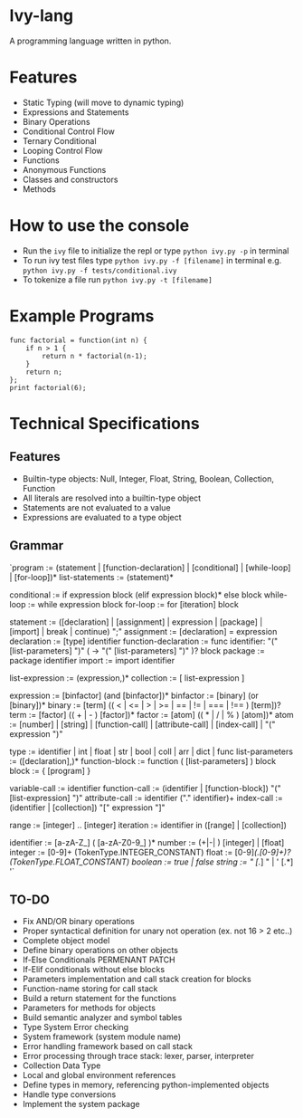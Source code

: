 # Ivy-lang
A programming language written in python.

# Features
* Static Typing (will move to dynamic typing)
* Expressions and Statements
* Binary Operations
* Conditional Control Flow
* Ternary Conditional
* Looping Control Flow
* Functions
* Anonymous Functions
* Classes and constructors
* Methods

# How to use the console
* Run the `ivy` file to initialize the repl or type `python ivy.py -p` in terminal
* To run ivy test files type `python ivy.py -f [filename]` in terminal
e.g. `python ivy.py -f tests/conditional.ivy`
* To tokenize a file run `python ivy.py -t [filename]`

# Example Programs
```
func factorial = function(int n) {
    if n > 1 {
        return n * factorial(n-1);
    }
    return n;
};
print factorial(6);
```

# Technical Specifications
## Features
* Builtin-type objects: Null, Integer, Float, String, Boolean, Collection, Function
* All literals are resolved into a builtin-type object
* Statements are not evaluated to a value
* Expressions are evaluated to a type object

## Grammar
`program := (statement | [function-declaration] | [conditional] | [while-loop] | [for-loop])*
list-statements := (statement)*

conditional := if expression block (elif expression block)* else block
while-loop := while expression block
for-loop := for [iteration] block

statement := ([declaration] | [assignment] | expression | [package] | [import] | break | continue) ";"
assignment := [declaration] = expression
declaration := [type] identifier
function-declaration := func identifier: "(" [list-parameters] ")" ( -> "(" [list-parameters] ")" )? block
package := package identifier
import := import identifier

list-expression := (expression,)*
collection := [ list-expression ]

expression := [binfactor] (and [binfactor])*
binfactor := [binary] (or [binary])*
binary := [term] (( < | <= | > | >= | == | != | === | !== ) [term])?
term := [factor] (( + | - ) [factor])*
factor := [atom] (( * | / | % ) [atom])*
atom := [number] | [string] | [function-call] | [attribute-call] | [index-call] | "(" expression ")"

type := identifier | int | float | str | bool | coll | arr | dict | func
list-parameters := ([declaration],)*
function-block := function ( [list-parameters] ) block
block := { [program] }

variable-call := identifier
function-call := (identifier | [function-block]) "(" [list-expression] ")"
attribute-call := identifier ("." identifier)+
index-call := (identifier | [collection]) "[" expression "]"

range := [integer] .. [integer]
iteration := identifier in ([range] | [collection])

identifier := [a-zA-Z_] ( [a-zA-Z0-9_] )*
number := (+|-| ) [integer] | [float]
integer := [0-9]+ (TokenType.INTEGER_CONSTANT)
float := [0-9]*(.[0-9]+)? (TokenType.FLOAT_CONSTANT)
boolean := true | false
string := " [.*] " | ' [.*] '`

## TO-DO
- Fix AND/OR binary operations
- Proper syntactical definition for unary not operation (ex. not 16 > 2 etc..)
- Complete object model
- Define binary operations on other objects
- If-Else Conditionals PERMENANT PATCH
- If-Elif conditionals without else blocks
- Parameters implementation and call stack creation for blocks
- Function-name storing for call stack
- Build a return statement for the functions
- Parameters for methods for objects
- Build semantic analyzer and symbol tables
- Type System Error checking
- System framework (system module name)
- Error handling framework based on call stack
- Error processing through trace stack: lexer, parser, interpreter
- Collection Data Type
- Local and global environment references
- Define types in memory, referencing python-implemented objects
- Handle type conversions
- Implement the system package
